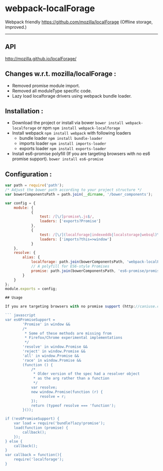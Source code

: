 webpack-localForage
===================

Webpack friendly https://github.com/mozilla/localForage (Offline storage, improved.)

----------
## API

http://mozilla.github.io/localForage/

## Changes w.r.t. mozilla/localForage :
- Removed promise module import.
- Removed all moduleType specific code.
- Lazy load localforage drivers using webpack bundle loader.
 
## Installation :
- Download the project or install via bower ```bower install webpack-localforage``` or npm ```npm install webpack-localforage```
- Install webpack ```npm install webpack``` with following loaders
  * bundle loader ```npm install bundle-loader```
  * imports loader ```npm install imports-loader```
  * exports loader ```npm install exports-loader``` 
- Install es6-promise polyfill (If you are targeting browsers with no es6 promise support). ```bower install es6-promise```

## Configuration :

``` javascript
var path = require('path');
/* Adjust the bower path according to your project structure */
var bowerComponentsPath = path.join(__dirname, '/bower_components');

var config = {
    module: {
            {
                test: /[\/]promise\.js$/,
                loaders: ['exports?Promise']
            },
            {
                test: /[\/](localforage|indexeddb|localstorage|websql)\.js$/,
                loaders: ['imports?this=>window']
            }
    },
    resolve: {
        alias: {
            localforage: path.join(bowerComponentsPath, 'webpack-localForage/src/localforage.js'),
            // A polyfill for ES6-style Promises
            promise: path.join(bowerComponentsPath, 'es6-promise/promise.js'),
        }
    }
};
module.exports = config;

## Usage

If you are targeting browsers with no promise support (http://caniuse.com/#feat=promises), lazy load polyfill.

``` javascript
var es6PromiseSupport =
        'Promise' in window &&
        /*
         * Some of these methods are missing from
         * Firefox/Chrome experimental implementations
         */
        'resolve' in window.Promise &&
        'reject' in window.Promise &&
        'all' in window.Promise &&
        'race' in window.Promise &&
        (function () {
            /*
             * Older version of the spec had a resolver object
             * as the arg rather than a function
             */
            var resolve;
            new window.Promise(function (r) {
                resolve = r;
            });
            return (typeof resolve === 'function');
        }());

if (!es6PromiseSupport) {
    var load = require('bundle?lazy!promise');
    load(function (promise) {
        callback();
    });
} else {
    callback();
}
var callback = function(){
    require('localforage');
}

